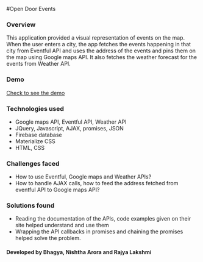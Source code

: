 #Open Door Events

### Overview
This application provided a visual representation of events on the map. When the user enters a city, the app fetches the events happening in that city from Eventful API and uses the address of the events and pins them on the map using Google maps API. It also fetches the weather forecast for the events from Weather API.

### Demo
[Check to see the demo](https://evening-scrubland-98506.herokuapp.com)

### Technologies used
* Google maps API, Eventful API, Weather API
* JQuery, Javascript, AJAX, promises, JSON
* Firebase database
* Materialize CSS
* HTML, CSS

### Challenges faced

* How to use Eventful, Google maps and Weather APIs?
* How to handle AJAX calls, how to feed the address fetched from eventful API to Google maps API?

### Solutions found

* Reading the documentation of the APIs, code examples given on their site helped understand and use them
* Wrapping the API callbacks in promises and chaining the promises helped solve the problem.

#### Developed by Bhagya, Nishtha Arora and Rajya Lakshmi

